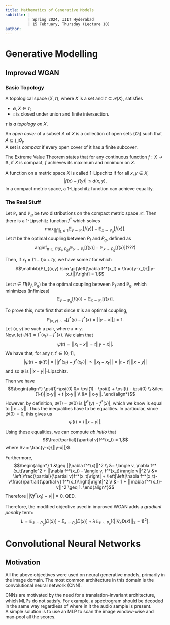 ```yaml
---
title: Mathematics of Generative Models
subtitle: |
          | Spring 2024, IIIT Hyderabad
          | 15 February, Thursday (Lecture 10)
author:
---
```


# Generative Modelling
## Improved WGAN
### Basic Topology
A topological space $(X, \tau)$, where $X$ is a set and $\tau \subseteq \mathcal{P}(X)$, satisfies

* $\emptyset, X \in \tau$;
* $\tau$ is closed under union and finite intersection.

$\tau$ is *a topology on $X$*.

An *open cover* of a subset $A$ of $X$ is a collection of open sets $\{O_i\}$ such that $A \subseteq \bigcup O_i$.  
A set is *compact* if every open cover of it has a finite subcover.

The Extreme Value Theorem states that for any continuous function $f : X \to \mathbb{R}$, if $X$ is compact, $f$ achieves its maximum and minimum on $X$.

A function on a metric space $X$ is called 1-Lipschitz if for all $x, y \in X$,
$$|f(x)-f(y)| \leq d(x, y).$$
In a compact metric space, a 1-Lipschitz function can achieve equality.

### The Real Stuff
Let $\mathbb{P}_r$ and $\mathbb{P}_g$ be two distributions on the compact metric space $\mathcal{X}$. Then there is a 1-Lipschitz function $f^*$ which solves
$$\max_{||f||_L \leq 1} \mathbb{E}_{y \sim \mathbb{P}_r} [f(y)] - \mathbb{E}_{x \sim \mathbb{P}_g} [f(x)].$$
Let $\pi$ be the optimal coupling between $P_f$ and $P_g$, defined as
$$\operatorname*{arginf}_{\pi \in \Pi(P_r, P_g)}\mathbb{E}_{y \sim P_r}[f(y)] - \mathbb{E}_{x \sim P_g}[f(x)] (???)$$

Then, if $x_t = (1-t)x+ty$, we have some $t$ for which
$$\mathbb{P}_{(x,y) \sim \pi}\left[\nabla f^*(x_t) = \frac{y-x_t}{||y-x_t||}\right] = 1.$$

Let $\pi \in \Pi(\mathbb{P}_f, \mathbb{P}_g)$ be the optimal coupling between $\mathbb{P}_f$ and $\mathbb{P}_g$, which minimizes (infimizes)
$$\mathbb{E}_{y \sim \mathbb{P}_g} [f(y)] - \mathbb{E}_{x \sim \mathbb{P}_r} [f(x)].$$

To prove this, note first that since $\pi$ is an optimal coupling,
$$\mathbb{P}_{(x,y)\sim\pi}[f^*(y)-f^*(x)=||y-x||] = 1.$$
Let $(x,y)$ be such a pair, where $x \neq y$.  
Now, let $\psi(t) = f^*(x_t) - f^*(x)$. We claim that
$$\psi(t) = ||x_t-x|| = t||y-x||.$$
We have that, for any $t, t' \in [0,1]$,
$$|\psi(t)-\psi(t')| = ||f^*(x_t) - f^*(x_{t'})|| \leq ||x_t - x_{t'}|| = |t-t'|||x-y||$$
and so $\psi$ is $||x-y||$-Lipschitz.

Then we have
$$\begin{align*}
\psi(1)-\psi(0) &= \psi(1) - \psi(t) + \psi(t) - \psi(0) \\
&\leq (1-t)||x-y|| + t||x-y|| \\
&= ||x-y||.
\end{align*}$$
However, by definition, $\psi(1)-\psi(0)$ is $|f^*(y)-f^*(x)|$, which we know is equal to $||x-y||$. Thus the inequalities have to be equalities. In particular, since $\psi(0)= 0$, this gives us
$$\psi(t) = t||x-y||.$$

Using these equalities, we can compute *ab initio* that
$$\frac{\partial}{\partial v}f^*(x_t) = 1,$$
where $v = \frac{y-x}{||y-x||}$.

Furthermore,
$$\begin{align*}
1 &\geq ||\nabla f^*(x)||^2 \\
&= \langle v, \nabla f^*(x_t)\rangle^2 + ||\nabla f^*(x_t) - \langle v, f^*(x_t)\rangle v||^2 \\
&= \left|\frac{\partial}{\partial v}f^*(x_t)\right| + \left|\left|\nabla f^*(x_t)-v\frac{\partial}{\partial v} f^*(x_t)\right|\right|^2 \\
&= 1 + ||\nabla f^*(x_t)-v||^2 \geq 1.
\end{align*}$$
Therefore $||\nabla f^*(x_t)-v|| = 0$, QED.

Therefore, the modified objective used in improved WGAN adds a *gradient penalty* term:
$$L = \mathbb{E}_{\tilde{x}\sim P_g}[D(\tilde{x})] - E_{x \sim P_r}[D(x)] + \lambda\mathbb{E}_{\tilde{x} \sim P_{\tilde{x}}}\left[\left(||\nabla_x D(\tilde{x})||_2 - 1\right)^2\right].$$

# Convolutional Neural Networks
## Motivation
All the above objectives were used on neural generative models, primarily in the image domain. The most common architecture in this domain is the convolutional neural network (CNN).

CNNs are motivated by the need for a translation-invariant architecture, which MLPs do not satisfy. For example, a spectrogram should be decoded in the same way regardless of where in it the audio sample is present.  
A simple solution is to use an MLP to scan the image window-wise and max-pool all the scores.